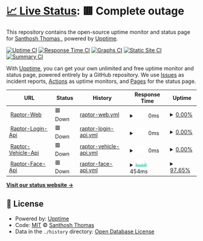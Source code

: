 # [📈 Live Status](https://https://status.santhoshthomas.xyz): <!--live status--> **🟥 Complete outage**

This repository contains the open-source uptime monitor and status page for [Santhosh Thomas ](santhoshthomas.xyz), powered by [Upptime](https://github.com/upptime/upptime).

[![Uptime CI](https://github.com/sats268842/Raptor-Monitor/workflows/Uptime%20CI/badge.svg)](https://github.com/sats268842/Raptor-Monitor/actions?query=workflow%3A%22Uptime+CI%22)
[![Response Time CI](https://github.com/sats268842/Raptor-Monitor/workflows/Response%20Time%20CI/badge.svg)](https://github.com/sats268842/Raptor-Monitor/actions?query=workflow%3A%22Response+Time+CI%22)
[![Graphs CI](https://github.com/sats268842/Raptor-Monitor/workflows/Graphs%20CI/badge.svg)](https://github.com/sats268842/Raptor-Monitor/actions?query=workflow%3A%22Graphs+CI%22)
[![Static Site CI](https://github.com/sats268842/Raptor-Monitor/workflows/Static%20Site%20CI/badge.svg)](https://github.com/sats268842/Raptor-Monitor/actions?query=workflow%3A%22Static+Site+CI%22)
[![Summary CI](https://github.com/sats268842/Raptor-Monitor/workflows/Summary%20CI/badge.svg)](https://github.com/sats268842/Raptor-Monitor/actions?query=workflow%3A%22Summary+CI%22)

With [Upptime](https://upptime.js.org), you can get your own unlimited and free uptime monitor and status page, powered entirely by a GitHub repository. We use [Issues](https://github.com/sats268842/Raptor-Monitor/issues) as incident reports, [Actions](https://github.com/sats268842/Raptor-Monitor/actions) as uptime monitors, and [Pages](https://https://status.santhoshthomas.xyz) for the status page.

<!--start: status pages-->
<!-- This summary is generated by Upptime (https://github.com/upptime/upptime) -->
<!-- Do not edit this manually, your changes will be overwritten -->
<!-- prettier-ignore -->
| URL | Status | History | Response Time | Uptime |
| --- | ------ | ------- | ------------- | ------ |
| <img alt="" src="https://favicons.githubusercontent.com/raptorapp.online" height="13"> [Raptor-Web](https://raptorapp.online) | 🟥 Down | [raptor-web.yml](https://github.com/sats268842/Raptor-Monitor/commits/HEAD/history/raptor-web.yml) | <details><summary><img alt="Response time graph" src="./graphs/raptor-web/response-time-week.png" height="20"> 0ms</summary><br><a href="https://status.raptorapp.online/history/raptor-web"><img alt="Response time 584" src="https://img.shields.io/endpoint?url=https%3A%2F%2Fraw.githubusercontent.com%2Fsats268842%2FRaptor-Monitor%2FHEAD%2Fapi%2Fraptor-web%2Fresponse-time.json"></a><br><a href="https://status.raptorapp.online/history/raptor-web"><img alt="24-hour response time 0" src="https://img.shields.io/endpoint?url=https%3A%2F%2Fraw.githubusercontent.com%2Fsats268842%2FRaptor-Monitor%2FHEAD%2Fapi%2Fraptor-web%2Fresponse-time-day.json"></a><br><a href="https://status.raptorapp.online/history/raptor-web"><img alt="7-day response time 0" src="https://img.shields.io/endpoint?url=https%3A%2F%2Fraw.githubusercontent.com%2Fsats268842%2FRaptor-Monitor%2FHEAD%2Fapi%2Fraptor-web%2Fresponse-time-week.json"></a><br><a href="https://status.raptorapp.online/history/raptor-web"><img alt="30-day response time 631" src="https://img.shields.io/endpoint?url=https%3A%2F%2Fraw.githubusercontent.com%2Fsats268842%2FRaptor-Monitor%2FHEAD%2Fapi%2Fraptor-web%2Fresponse-time-month.json"></a><br><a href="https://status.raptorapp.online/history/raptor-web"><img alt="1-year response time 634" src="https://img.shields.io/endpoint?url=https%3A%2F%2Fraw.githubusercontent.com%2Fsats268842%2FRaptor-Monitor%2FHEAD%2Fapi%2Fraptor-web%2Fresponse-time-year.json"></a></details> | <details><summary><a href="https://status.raptorapp.online/history/raptor-web">0.00%</a></summary><a href="https://status.raptorapp.online/history/raptor-web"><img alt="All-time uptime 29.36%" src="https://img.shields.io/endpoint?url=https%3A%2F%2Fraw.githubusercontent.com%2Fsats268842%2FRaptor-Monitor%2FHEAD%2Fapi%2Fraptor-web%2Fuptime.json"></a><br><a href="https://status.raptorapp.online/history/raptor-web"><img alt="24-hour uptime 0.00%" src="https://img.shields.io/endpoint?url=https%3A%2F%2Fraw.githubusercontent.com%2Fsats268842%2FRaptor-Monitor%2FHEAD%2Fapi%2Fraptor-web%2Fuptime-day.json"></a><br><a href="https://status.raptorapp.online/history/raptor-web"><img alt="7-day uptime 0.00%" src="https://img.shields.io/endpoint?url=https%3A%2F%2Fraw.githubusercontent.com%2Fsats268842%2FRaptor-Monitor%2FHEAD%2Fapi%2Fraptor-web%2Fuptime-week.json"></a><br><a href="https://status.raptorapp.online/history/raptor-web"><img alt="30-day uptime 55.83%" src="https://img.shields.io/endpoint?url=https%3A%2F%2Fraw.githubusercontent.com%2Fsats268842%2FRaptor-Monitor%2FHEAD%2Fapi%2Fraptor-web%2Fuptime-month.json"></a><br><a href="https://status.raptorapp.online/history/raptor-web"><img alt="1-year uptime 26.71%" src="https://img.shields.io/endpoint?url=https%3A%2F%2Fraw.githubusercontent.com%2Fsats268842%2FRaptor-Monitor%2FHEAD%2Fapi%2Fraptor-web%2Fuptime-year.json"></a></details>
| <img alt="" src="https://favicons.githubusercontent.com/raptorlogin.raptorapp.online" height="13"> [Raptor-Login-Api](https://raptorlogin.raptorapp.online) | 🟥 Down | [raptor-login-api.yml](https://github.com/sats268842/Raptor-Monitor/commits/HEAD/history/raptor-login-api.yml) | <details><summary><img alt="Response time graph" src="./graphs/raptor-login-api/response-time-week.png" height="20"> 0ms</summary><br><a href="https://status.raptorapp.online/history/raptor-login-api"><img alt="Response time 989" src="https://img.shields.io/endpoint?url=https%3A%2F%2Fraw.githubusercontent.com%2Fsats268842%2FRaptor-Monitor%2FHEAD%2Fapi%2Fraptor-login-api%2Fresponse-time.json"></a><br><a href="https://status.raptorapp.online/history/raptor-login-api"><img alt="24-hour response time 0" src="https://img.shields.io/endpoint?url=https%3A%2F%2Fraw.githubusercontent.com%2Fsats268842%2FRaptor-Monitor%2FHEAD%2Fapi%2Fraptor-login-api%2Fresponse-time-day.json"></a><br><a href="https://status.raptorapp.online/history/raptor-login-api"><img alt="7-day response time 0" src="https://img.shields.io/endpoint?url=https%3A%2F%2Fraw.githubusercontent.com%2Fsats268842%2FRaptor-Monitor%2FHEAD%2Fapi%2Fraptor-login-api%2Fresponse-time-week.json"></a><br><a href="https://status.raptorapp.online/history/raptor-login-api"><img alt="30-day response time 0" src="https://img.shields.io/endpoint?url=https%3A%2F%2Fraw.githubusercontent.com%2Fsats268842%2FRaptor-Monitor%2FHEAD%2Fapi%2Fraptor-login-api%2Fresponse-time-month.json"></a><br><a href="https://status.raptorapp.online/history/raptor-login-api"><img alt="1-year response time 1155" src="https://img.shields.io/endpoint?url=https%3A%2F%2Fraw.githubusercontent.com%2Fsats268842%2FRaptor-Monitor%2FHEAD%2Fapi%2Fraptor-login-api%2Fresponse-time-year.json"></a></details> | <details><summary><a href="https://status.raptorapp.online/history/raptor-login-api">0.00%</a></summary><a href="https://status.raptorapp.online/history/raptor-login-api"><img alt="All-time uptime 8.33%" src="https://img.shields.io/endpoint?url=https%3A%2F%2Fraw.githubusercontent.com%2Fsats268842%2FRaptor-Monitor%2FHEAD%2Fapi%2Fraptor-login-api%2Fuptime.json"></a><br><a href="https://status.raptorapp.online/history/raptor-login-api"><img alt="24-hour uptime 0.00%" src="https://img.shields.io/endpoint?url=https%3A%2F%2Fraw.githubusercontent.com%2Fsats268842%2FRaptor-Monitor%2FHEAD%2Fapi%2Fraptor-login-api%2Fuptime-day.json"></a><br><a href="https://status.raptorapp.online/history/raptor-login-api"><img alt="7-day uptime 0.00%" src="https://img.shields.io/endpoint?url=https%3A%2F%2Fraw.githubusercontent.com%2Fsats268842%2FRaptor-Monitor%2FHEAD%2Fapi%2Fraptor-login-api%2Fuptime-week.json"></a><br><a href="https://status.raptorapp.online/history/raptor-login-api"><img alt="30-day uptime 1.38%" src="https://img.shields.io/endpoint?url=https%3A%2F%2Fraw.githubusercontent.com%2Fsats268842%2FRaptor-Monitor%2FHEAD%2Fapi%2Fraptor-login-api%2Fuptime-month.json"></a><br><a href="https://status.raptorapp.online/history/raptor-login-api"><img alt="1-year uptime 4.83%" src="https://img.shields.io/endpoint?url=https%3A%2F%2Fraw.githubusercontent.com%2Fsats268842%2FRaptor-Monitor%2FHEAD%2Fapi%2Fraptor-login-api%2Fuptime-year.json"></a></details>
| <img alt="" src="https://favicons.githubusercontent.com/vehicle.raptorapp.online" height="13"> [Raptor-Vehicle-Api](https://vehicle.raptorapp.online/vehicles) | 🟥 Down | [raptor-vehicle-api.yml](https://github.com/sats268842/Raptor-Monitor/commits/HEAD/history/raptor-vehicle-api.yml) | <details><summary><img alt="Response time graph" src="./graphs/raptor-vehicle-api/response-time-week.png" height="20"> 0ms</summary><br><a href="https://status.raptorapp.online/history/raptor-vehicle-api"><img alt="Response time 1401" src="https://img.shields.io/endpoint?url=https%3A%2F%2Fraw.githubusercontent.com%2Fsats268842%2FRaptor-Monitor%2FHEAD%2Fapi%2Fraptor-vehicle-api%2Fresponse-time.json"></a><br><a href="https://status.raptorapp.online/history/raptor-vehicle-api"><img alt="24-hour response time 0" src="https://img.shields.io/endpoint?url=https%3A%2F%2Fraw.githubusercontent.com%2Fsats268842%2FRaptor-Monitor%2FHEAD%2Fapi%2Fraptor-vehicle-api%2Fresponse-time-day.json"></a><br><a href="https://status.raptorapp.online/history/raptor-vehicle-api"><img alt="7-day response time 0" src="https://img.shields.io/endpoint?url=https%3A%2F%2Fraw.githubusercontent.com%2Fsats268842%2FRaptor-Monitor%2FHEAD%2Fapi%2Fraptor-vehicle-api%2Fresponse-time-week.json"></a><br><a href="https://status.raptorapp.online/history/raptor-vehicle-api"><img alt="30-day response time 0" src="https://img.shields.io/endpoint?url=https%3A%2F%2Fraw.githubusercontent.com%2Fsats268842%2FRaptor-Monitor%2FHEAD%2Fapi%2Fraptor-vehicle-api%2Fresponse-time-month.json"></a><br><a href="https://status.raptorapp.online/history/raptor-vehicle-api"><img alt="1-year response time 1675" src="https://img.shields.io/endpoint?url=https%3A%2F%2Fraw.githubusercontent.com%2Fsats268842%2FRaptor-Monitor%2FHEAD%2Fapi%2Fraptor-vehicle-api%2Fresponse-time-year.json"></a></details> | <details><summary><a href="https://status.raptorapp.online/history/raptor-vehicle-api">0.00%</a></summary><a href="https://status.raptorapp.online/history/raptor-vehicle-api"><img alt="All-time uptime 8.32%" src="https://img.shields.io/endpoint?url=https%3A%2F%2Fraw.githubusercontent.com%2Fsats268842%2FRaptor-Monitor%2FHEAD%2Fapi%2Fraptor-vehicle-api%2Fuptime.json"></a><br><a href="https://status.raptorapp.online/history/raptor-vehicle-api"><img alt="24-hour uptime 0.00%" src="https://img.shields.io/endpoint?url=https%3A%2F%2Fraw.githubusercontent.com%2Fsats268842%2FRaptor-Monitor%2FHEAD%2Fapi%2Fraptor-vehicle-api%2Fuptime-day.json"></a><br><a href="https://status.raptorapp.online/history/raptor-vehicle-api"><img alt="7-day uptime 0.00%" src="https://img.shields.io/endpoint?url=https%3A%2F%2Fraw.githubusercontent.com%2Fsats268842%2FRaptor-Monitor%2FHEAD%2Fapi%2Fraptor-vehicle-api%2Fuptime-week.json"></a><br><a href="https://status.raptorapp.online/history/raptor-vehicle-api"><img alt="30-day uptime 1.38%" src="https://img.shields.io/endpoint?url=https%3A%2F%2Fraw.githubusercontent.com%2Fsats268842%2FRaptor-Monitor%2FHEAD%2Fapi%2Fraptor-vehicle-api%2Fuptime-month.json"></a><br><a href="https://status.raptorapp.online/history/raptor-vehicle-api"><img alt="1-year uptime 4.83%" src="https://img.shields.io/endpoint?url=https%3A%2F%2Fraw.githubusercontent.com%2Fsats268842%2FRaptor-Monitor%2FHEAD%2Fapi%2Fraptor-vehicle-api%2Fuptime-year.json"></a></details>
| <img alt="" src="https://favicons.githubusercontent.com/raptorface.raptorapp.online" height="13"> [Raptor-Face-Api](http://raptorface.raptorapp.online/getcriminals) | 🟥 Down | [raptor-face-api.yml](https://github.com/sats268842/Raptor-Monitor/commits/HEAD/history/raptor-face-api.yml) | <details><summary><img alt="Response time graph" src="./graphs/raptor-face-api/response-time-week.png" height="20"> 454ms</summary><br><a href="https://status.raptorapp.online/history/raptor-face-api"><img alt="Response time 911" src="https://img.shields.io/endpoint?url=https%3A%2F%2Fraw.githubusercontent.com%2Fsats268842%2FRaptor-Monitor%2FHEAD%2Fapi%2Fraptor-face-api%2Fresponse-time.json"></a><br><a href="https://status.raptorapp.online/history/raptor-face-api"><img alt="24-hour response time 462" src="https://img.shields.io/endpoint?url=https%3A%2F%2Fraw.githubusercontent.com%2Fsats268842%2FRaptor-Monitor%2FHEAD%2Fapi%2Fraptor-face-api%2Fresponse-time-day.json"></a><br><a href="https://status.raptorapp.online/history/raptor-face-api"><img alt="7-day response time 454" src="https://img.shields.io/endpoint?url=https%3A%2F%2Fraw.githubusercontent.com%2Fsats268842%2FRaptor-Monitor%2FHEAD%2Fapi%2Fraptor-face-api%2Fresponse-time-week.json"></a><br><a href="https://status.raptorapp.online/history/raptor-face-api"><img alt="30-day response time 449" src="https://img.shields.io/endpoint?url=https%3A%2F%2Fraw.githubusercontent.com%2Fsats268842%2FRaptor-Monitor%2FHEAD%2Fapi%2Fraptor-face-api%2Fresponse-time-month.json"></a><br><a href="https://status.raptorapp.online/history/raptor-face-api"><img alt="1-year response time 850" src="https://img.shields.io/endpoint?url=https%3A%2F%2Fraw.githubusercontent.com%2Fsats268842%2FRaptor-Monitor%2FHEAD%2Fapi%2Fraptor-face-api%2Fresponse-time-year.json"></a></details> | <details><summary><a href="https://status.raptorapp.online/history/raptor-face-api">97.65%</a></summary><a href="https://status.raptorapp.online/history/raptor-face-api"><img alt="All-time uptime 11.49%" src="https://img.shields.io/endpoint?url=https%3A%2F%2Fraw.githubusercontent.com%2Fsats268842%2FRaptor-Monitor%2FHEAD%2Fapi%2Fraptor-face-api%2Fuptime.json"></a><br><a href="https://status.raptorapp.online/history/raptor-face-api"><img alt="24-hour uptime 92.40%" src="https://img.shields.io/endpoint?url=https%3A%2F%2Fraw.githubusercontent.com%2Fsats268842%2FRaptor-Monitor%2FHEAD%2Fapi%2Fraptor-face-api%2Fuptime-day.json"></a><br><a href="https://status.raptorapp.online/history/raptor-face-api"><img alt="7-day uptime 97.65%" src="https://img.shields.io/endpoint?url=https%3A%2F%2Fraw.githubusercontent.com%2Fsats268842%2FRaptor-Monitor%2FHEAD%2Fapi%2Fraptor-face-api%2Fuptime-week.json"></a><br><a href="https://status.raptorapp.online/history/raptor-face-api"><img alt="30-day uptime 44.47%" src="https://img.shields.io/endpoint?url=https%3A%2F%2Fraw.githubusercontent.com%2Fsats268842%2FRaptor-Monitor%2FHEAD%2Fapi%2Fraptor-face-api%2Fuptime-month.json"></a><br><a href="https://status.raptorapp.online/history/raptor-face-api"><img alt="1-year uptime 8.41%" src="https://img.shields.io/endpoint?url=https%3A%2F%2Fraw.githubusercontent.com%2Fsats268842%2FRaptor-Monitor%2FHEAD%2Fapi%2Fraptor-face-api%2Fuptime-year.json"></a></details>

<!--end: status pages-->

[**Visit our status website →**](https://https://status.santhoshthomas.xyz)

## 📄 License

- Powered by: [Upptime](https://github.com/upptime/upptime)
- Code: [MIT](./LICENSE) © [Santhosh Thomas ](santhoshthomas.xyz)
- Data in the `./history` directory: [Open Database License](https://opendatacommons.org/licenses/odbl/1-0/)
